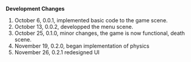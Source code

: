 **Development Changes**

1. October 6, 0.0.1, implemented basic code to the game scene.
2. October 13, 0.0.2, developped the menu scene.
3. October 25, 0.1.0, minor changes, the game is now functional, death scene. 
4. November 19, 0.2.0, began implementation of physics
5. November 26, 0.2.1 redesigned UI
